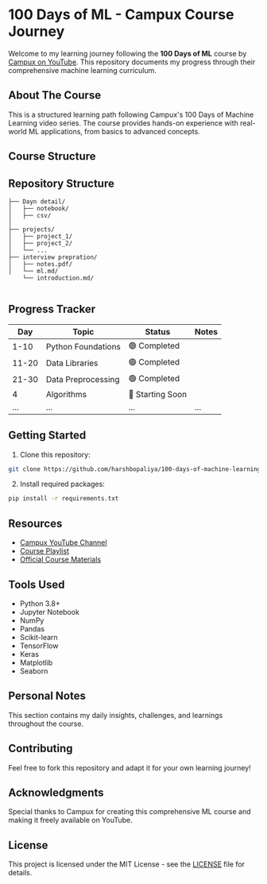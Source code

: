 # 100 Days of ML - Campux Course Journey

Welcome to my learning journey following the **100 Days of ML** course by [Campux on YouTube](https://www.youtube.com/@campusx-official). This repository documents my progress through their comprehensive machine learning curriculum.

## About The Course

This is a structured learning path following Campux's 100 Days of Machine Learning video series. The course provides hands-on experience with real-world ML applications, from basics to advanced concepts.

## Course Structure


## Repository Structure

```
├── Dayn detail/
│   ├── notebook/
│   ├── csv/
│
├── projects/
│   ├── project_1/
│   ├── project_2/
│   └── ...
├── interview prepration/
│   ├── notes.pdf/
│   └── ml.md/
    └── introduction.md/
    
```

## Progress Tracker

| Day | Topic               | Status          | Notes |
|------|----------------------|-----------------|-------|
| 1-10    | Python Foundations   | 🟢 Completed    |       |
| 11-20  | Data Libraries       | 🟢 Completed    |       |
| 21-30    | Data Preprocessing   | 🟢 Completed    |       |
| 4    | Algorithms           | 🔵 Starting Soon |       |
| ...  | ...                  | ...             | ...   |


## Getting Started

1. Clone this repository:
```bash
git clone https://github.com/harshbopaliya/100-days-of-machine-learning.git
```

2. Install required packages:
```bash
pip install -r requirements.txt
```

## Resources
- [Campux YouTube Channel](https://www.youtube.com/@campusx-official)
- [Course Playlist](https://youtube.com/playlist?list=PLKnIA16_Rmvbr7zKYQuBfsVkjoLcJgxHH&si=kPDjUI2kML270dYK)
- [Official Course Materials](https://github.com/campusx-official/100-days-of-machine-learning)

## Tools Used
- Python 3.8+
- Jupyter Notebook
- NumPy
- Pandas
- Scikit-learn
- TensorFlow
- Keras
- Matplotlib
- Seaborn

## Personal Notes
This section contains my daily insights, challenges, and learnings throughout the course.

## Contributing
Feel free to fork this repository and adapt it for your own learning journey!

## Acknowledgments
Special thanks to Campux for creating this comprehensive ML course and making it freely available on YouTube.

## License
This project is licensed under the MIT License - see the [LICENSE](LICENSE) file for details.
